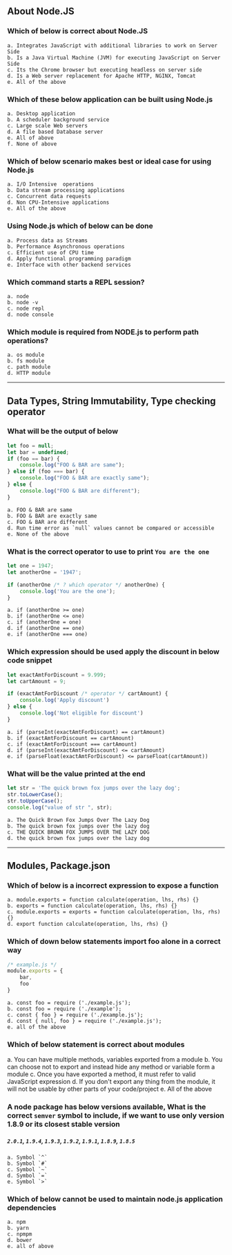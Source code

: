 ## About Node.JS

### Which of below is correct about Node.JS

	a. Integrates JavaScript with additional libraries to work on Server Side
	b. Is a Java Virtual Machine (JVM) for executing JavaScript on Server Side
	c. Its the Chrome browser but executing headless on server side
	d. Is a Web server replacement for Apache HTTP, NGINX, Tomcat
	e. All of the above

### Which of these below application can be built using Node.js

	a. Desktop application
	b. A scheduler background service
	c. Large scale Web servers
	d. A file based Database server
	e. All of above
	f. None of above

### Which of below scenario makes best or ideal case for using Node.js

	a. I/O Intensive  operations
	b. Data stream processing applications
	c. Concurrent data requests
	d. Non CPU-Intensive applications
	e. All of the above

### Using Node.js which of below can be done

	a. Process data as Streams
	b. Performance Asynchronous operations
	c. Efficient use of CPU time
	d. Apply functional programming paradigm
	e. Interface with other backend services

### Which command starts a REPL session?

	a. node
	b. node -v
	c. node repl
	d. node console

### Which module is required from NODE.js to perform path operations?

	a. os module
	b. fs module
	c. path module
	d. HTTP module

----

## Data Types, String Immutability, Type checking operator

### What will be the output of below

```javascript
let foo = null;
let bar = undefined;
if (foo == bar) {
	console.log("FOO & BAR are same");
} else if (foo === bar) {
	console.log("FOO & BAR are exactly same");
} else {
	console.log("FOO & BAR are different");
}
```

	a. FOO & BAR are same
	b. FOO & BAR are exactly same
	c. FOO & BAR are different
	d. Run time error as `null` values cannot be compared or accessible
	e. None of the above

### What is the correct operator to use to print `You are the one`

```javascript
let one = 1947;
let anotherOne = '1947';

if (anotherOne /* ? which operator */ anotherOne) {
	console.log('You are the one');
}
```

	a. if (anotherOne >= one)
	b. if (anotherOne <= one)
	c. if (anotherOne = one)
	d. if (anotherOne == one)
	e. if (anotherOne === one)

### Which expression should be used apply the discount in below code snippet

```javascript
let exactAmtForDiscount = 9.999;
let cartAmount = 9;

if (exactAmtForDiscount /* operator */ cartAmount) {
	console.log('Apply discount')
} else {
	console.log('Not eligible for discount')
}
```

	a. if (parseInt(exactAmtForDiscount) == cartAmount)
	b. if (exactAmtForDiscount == cartAmount)
	c. if (exactAmtForDiscount === cartAmount)
	d. if (parseInt(exactAmtForDiscount) <= cartAmount)
	e. if (parseFloat(exactAmtForDiscount) <= parseFloat(cartAmount))

### What will be the value printed at the end

```JavaScript
let str = 'The quick brown fox jumps over the lazy dog';
str.toLowerCase();
str.toUpperCase();
console.log("value of str ", str);
```

	a. The Quick Brown Fox Jumps Over The Lazy Dog
	b. The quick brown fox jumps over the lazy dog
	c. THE QUICK BROWN FOX JUMPS OVER THE LAZY DOG
	d. the quick brown fox jumps over the lazy dog

---

## Modules, Package.json

### Which of below is a incorrect expression to expose a function

	a. module.exports = function calculate(operation, lhs, rhs) {}
	b. exports = function calculate(operation, lhs, rhs) {}
	c. module.exports = exports = function calculate(operation, lhs, rhs) {}
	d. export function calculate(operation, lhs, rhs) {}

### Which of down below statements import foo alone in a correct way

```javascript
/* example.js */
module.exports = {
	bar,
	foo
}
```

	a. const foo = require ('./example.js');
	b. const foo = require ('./example');
	c. const { foo } = require ('./example.js');
	d. const { null, foo } = require ('./example.js');
	e. all of the above

### Which of below statement is correct about modules

a. You can have multiple methods, variables exported from a module
b. You can choose not to export and instead hide any method or variable form a module
c. Once you have exported a method, it must refer to valid JavaScript expression
d. If you don't export any thing from the module, it will not be usable by other parts of your code/project
e. All of the above

### A node package has below versions available, What is the correct `semver` symbol to include, if we want to use only version 1.8.9 or its closest stable version

##### `2.0.1`, `1.9.4`, `1.9.3`, `1.9.2`, `1.9.1`, `1.8.9`, `1.8.5`

	a. Symbol `^`
	b. Symbol `#`
	c. Symbol `~`
	d. Symbol `=`
	e. Symbol `>`

### Which of below cannot be used to maintain node.js application dependencies

	a. npm
	b. yarn
	c. npmpm
	d. bower
	e. all of above



